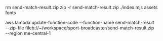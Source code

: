 rm send-match-result.zip
zip -r send-match-result.zip ./index.mjs assets fonts

aws lambda update-function-code --function-name send-match-result \
--zip-file fileb://~/workspace/sport-broadcaster/send-match-result.zip \
--region me-central-1